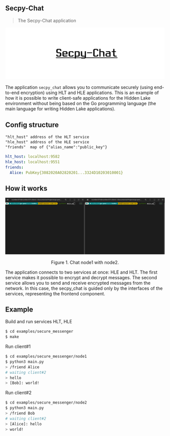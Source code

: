 ## Secpy-Chat

> The Secpy-Chat application

<img src="_images/secpy_chat_logo.png" alt="secpy_chat_logo.png"/>

The application `secpy_chat` allows you to communicate securely (using end-to-end encryption) using HLT and HLE applications. This is an example of how it is possible to write client-safe applications for the Hidden Lake environment without being based on the Go programming language (the main language for writing Hidden Lake applications).

## Config structure

```
"hlt_host" address of the HLT service
"hle_host" address of the HLE service
"friends"  map of {"alias_name":"public_key"}
```

```yaml
hlt_host: localhost:9582
hle_host: localhost:9551
friends: 
  Alice: PubKey{3082020A02820201...3324D10203010001}
```

## How it works

<p align="center"><img src="_images/secpy_chat.gif" alt="secpy_chat.gif"/></p>
<p align="center">Figure 1. Chat node1 with node2.</p>

The application connects to two services at once: HLE and HLT. The first service makes it possible to encrypt and decrypt messages. The second service allows you to send and receive encrypted messages from the network. In this case, the secpy_chat is guided only by the interfaces of the services, representing the frontend component.

## Example 

Build and run services HLT, HLE
```bash
$ cd examples/secure_messenger
$ make
```

Run client#1
```bash
$ cd examples/secure_messenger/node1
$ python3 main.py
> /friend Alice
# waiting client#2
> hello
> [Bob]: world!
```

Run client#2
```bash
$ cd examples/secure_messenger/node2
$ python3 main.py
> /friend Bob
# waiting client#2
> [Alice]: hello
> world!
```
